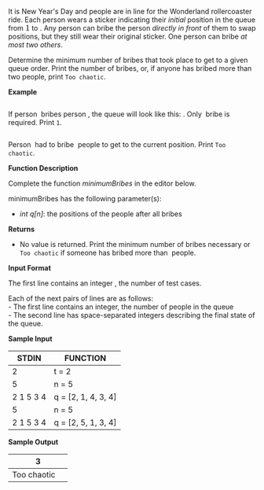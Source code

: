 <div class="hackdown-content">
    <p>It is New Year's Day and people are in line for the Wonderland rollercoaster ride. Each person wears a sticker indicating their <em>initial</em> position in the queue from <span style="font-size: 100%; display: inline-block;" class="MathJax_SVG" id="MathJax-Element-1-Frame"><svg xmlns:xlink="http://www.w3.org/1999/xlink" width="1.162ex" height="2.176ex" style="vertical-align: -0.338ex;" viewBox="0 -791.3 500.5 936.9" role="img" focusable="false"><g stroke="currentColor" fill="currentColor" stroke-width="0" transform="matrix(1 0 0 -1 0 0)"><path stroke-width="1" d="M213 578L200 573Q186 568 160 563T102 556H83V602H102Q149 604 189 617T245 641T273 663Q275 666 285 666Q294 666 302 660V361L303 61Q310 54 315 52T339 48T401 46H427V0H416Q395 3 257 3Q121 3 100 0H88V46H114Q136 46 152 46T177 47T193 50T201 52T207 57T213 61V578Z"></path></g></svg></span> to <span style="font-size: 100%; display: inline-block;" class="MathJax_SVG" id="MathJax-Element-2-Frame"></span>. Any person can bribe the person <em>directly in front</em> of them to swap positions, but they still wear their original sticker. One person can bribe <em>at most two others</em>.  </p>

<p>Determine the minimum number of bribes that took place to get to a given queue order.  Print the number of bribes, or, if anyone has bribed more than two people, print <code>Too chaotic</code>.</p>

<p><strong>Example</strong>  </p>

<p><span style="font-size: 100%; display: inline-block;" class="MathJax_SVG" id="MathJax-Element-3-Frame"></span>   </p>

<p>If person <span style="font-size: 100%; display: inline-block;" class="MathJax_SVG" id="MathJax-Element-4-Frame"></span> bribes person <span style="font-size: 100%; display: inline-block;" class="MathJax_SVG" id="MathJax-Element-5-Frame"></span>, the queue will look like this: <span style="font-size: 100%; display: inline-block;" class="MathJax_SVG" id="MathJax-Element-6-Frame"></span>.  Only <span style="font-size: 100%; display: inline-block;" class="MathJax_SVG" id="MathJax-Element-7-Frame"></span> bribe is required. Print <code>1</code>.</p>

<p><span style="font-size: 100%; display: inline-block;" class="MathJax_SVG" id="MathJax-Element-8-Frame"></span>  </p>

<p>Person <span style="font-size: 100%; display: inline-block;" class="MathJax_SVG" id="MathJax-Element-9-Frame"></span> had to bribe <span style="font-size: 100%; display: inline-block;" class="MathJax_SVG" id="MathJax-Element-10-Frame"></span> people to get to the current position.  Print <code>Too chaotic</code>.  </p>

<p><strong>Function Description</strong></p>

<p>Complete the function <em>minimumBribes</em> in the editor below.  </p>

<p>minimumBribes has the following parameter(s):</p>

<ul>
<li><em>int q[n]</em>: the positions of the people after all bribes    </li>
</ul>

<p><strong>Returns</strong>  </p>

<ul>
<li>No value is returned.  Print the minimum number of bribes necessary or <code>Too chaotic</code> if someone has bribed more than <span style="font-size: 100%; display: inline-block;" class="MathJax_SVG" id="MathJax-Element-11-Frame"></span> people.  </li>
</ul></div>

<p><strong>Input Format</strong></p>

<p>The first line contains an integer <span style="font-size: 100%; display: inline-block;" class="MathJax_SVG" id="MathJax-Element-1-Frame"></span>, the number of test cases.   </p>

<p>Each of the next </span> pairs of lines are as follows: <br>
- The first line contains an integer, the number of people in the queue <br>
- The second line has space-separated integers describing the final state of the queue.  
</p>

<p><b>Sample Input
</b></p>
<div class="tg-wrap"><table class="tg">
<thead>
  <tr>
    <th class="tg-0lax">STDIN</th>
    <th class="tg-0lax">FUNCTION</th>
  </tr>
</thead>
<tbody>
  <tr>
    <td class="tg-0lax">2</td>
    <td class="tg-0lax">t = 2</td>
  </tr>
  <tr>
    <td class="tg-0lax">5</td>
    <td class="tg-0lax">n = 5</td>
  </tr>
  <tr>
    <td class="tg-0lax">2 1 5 3 4 </td>
    <td class="tg-0lax">q = [2, 1, 4, 3, 4] </td>
  </tr>
  <tr>
    <td class="tg-0lax">5</td>
    <td class="tg-0lax">n = 5</td>
  </tr>
  <tr>
    <td class="tg-0lax">2 1 5 3 4 </td>
    <td class="tg-0lax">q = [2, 5, 1, 3, 4] </td>
  </tr>
</tbody>
</table></div>

<p><b>Sample Output
</b></p>

<div class="tg-wrap"><table class="tg">
<thead>
  <tr>
    <th class="tg-0lax">3</th>
  </tr>
</thead>
<tbody>
  <tr>
    <td class="tg-0lax">Too chaotic&nbsp;&nbsp;&nbsp;&nbsp;</td>
  </tr>
</tbody>
</table></div>
